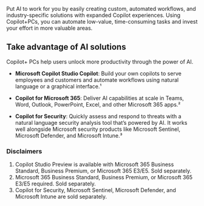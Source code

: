 Put AI to work for you by easily creating custom, automated workflows, and industry-specific solutions with expanded Copilot experiences. Using Copilot+PCs, you can automate low-value, time-consuming tasks and invest your effort in more valuable areas.

## Take advantage of AI solutions

Copilot+ PCs help users unlock more productivity through the power of AI.

- **Microsoft Copilot Studio Copilot**: Build your own copilots to serve employees and customers and automate workflows using natural language or a graphical interface.¹

- **Copilot for Microsoft 365**: Deliver AI capabilities at scale in Teams, Word, Outlook, PowerPoint, Excel, and other Microsoft 365 apps.²

- **Copilot for Security**: Quickly assess and respond to threats with a natural language security analysis tool that’s powered by AI. It works well alongside Microsoft security products like Microsoft Sentinel, Microsoft Defender, and Microsoft Intune.³

### Disclaimers

1. Copilot Studio Preview is available with Microsoft 365 Business Standard, Business Premium, or Microsoft 365 E3/E5. Sold separately.
1. Microsoft 365 Business Standard, Business Premium, or Microsoft 365 E3/E5 required. Sold separately.
1. Copilot for Security, Microsoft Sentinel, Microsoft Defender, and Microsoft Intune are sold separately.